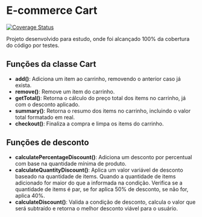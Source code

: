 # E-commerce Cart
[![Coverage Status](https://coveralls.io/repos/github/bvaledev/e-commerce-jest-test/badge.svg?branch=main)](https://coveralls.io/github/bvaledev/e-commerce-jest-test?branch=main)

Projeto desenvolvido para estudo, onde foi alcançado 100% da cobertura do código por testes.

## Funções da classe Cart

- **add()**: Adiciona um item ao carrinho, removendo o anterior caso já exista.
- **remove()**: Remove um item do carrinho.
- **getTotal()**: Retorna o cálculo do preço total dos items no carrinho, já com o desconto aplicado.
- **summary()**: Retorna o resumo dos items no carrinho, incluindo o valor total formatado em real.
- **checkout()**: Finaliza a compra e limpa os items do carrinho.


## Funções de desconto

- **calculatePercentageDiscount()**: Adiciona um desconto por percentual com base na quantidade mínima de produto.
- **calculateQuantityDiscount()**: Aplica um valor variável de desconto baseado na quantidade de items. Quando a quantidade de items adicionado for maior do que a informada na condição. Verifica se a quantidade de items é par, se for aplica 50% de desconto, se não for, aplica 40%.
- **calculateDiscount()**: Valida a condição de desconto, calcula o valor que será subtraído e retorna o melhor desconto viável para o usuário.
